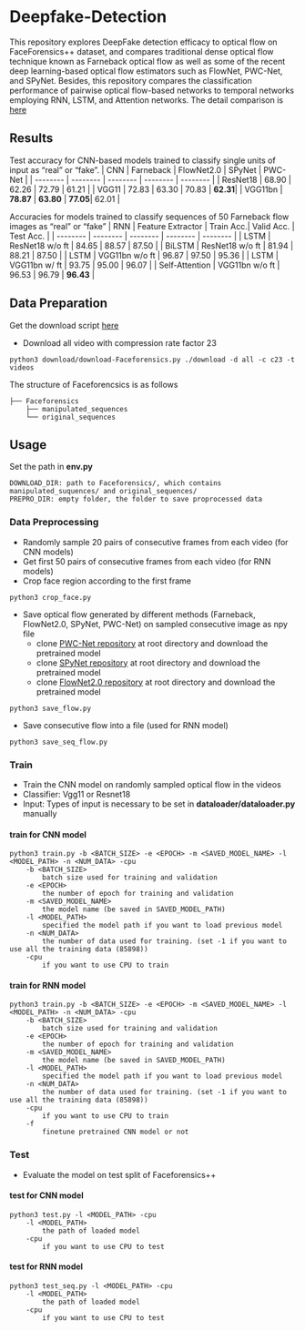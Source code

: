 # Deepfake-Detection
This repository explores DeepFake detection efficacy to optical flow on FaceForensics++ dataset, and compares traditional dense optical flow technique known as Farneback optical flow as well as some of the recent deep learning-based optical flow estimators such as FlowNet, PWC-Net, and SPyNet. Besides, this repository compares the classification performance of pairwise optical flow-based networks to temporal networks employing RNN, LSTM, and Attention networks. The detail comparison is [here](https://github.com/ChingYenShih/Deepfake-Detection/blob/master/report/Deepfake-Detection.pdf)


## Results
Test accuracy for CNN-based models trained to classify single units of input as “real” or “fake”.
| CNN      | Farneback     | FlowNet2.0 | SPyNet   | PWC-Net  |
| -------- | --------      | --------   | -------- | -------- |
| ResNet18 | 68.90         | 62.26      | 72.79    | 61.21    |
| VGG11    | 72.83         | 63.30      | 70.83    | **62.31**|
| VGG11bn  | **78.87**     | **63.80**  | **77.05**| 62.01    |

Accuracies for models trained to classify sequences of 50 Farneback flow images as “real” or “fake”
| RNN            | Feature Extractor  | Train Acc.| Valid Acc. | Test Acc.    |
| --------       | --------           | --------  | --------   | --------     |
| LSTM           | ResNet18 w/o ft    | 84.65     | 88.57      | 87.50        |
| BiLSTM         | ResNet18 w/o ft    | 81.94     | 88.21      | 87.50        |
| LSTM           | VGG11bn w/o ft     | 96.87     | 97.50      | 95.36        |
| LSTM           | VGG11bn w/ ft      | 93.75     | 95.00      | 96.07        |
| Self-Attention | VGG11bn w/o ft     | 96.53     | 96.79      | **96.43**    |

## Data Preparation
Get the download script [here](https://github.com/ondyari/FaceForensics)
- Download all video with compression rate factor 23
```
python3 download/download-Faceforensics.py ./download -d all -c c23 -t videos
```
The structure of Faceforencsics is as follows


```
├── Faceforensics
    ├── manipulated_sequences
    └── original_sequences
```


## Usage
Set the path in **env.py**
```
DOWNLOAD_DIR: path to Faceforensics/, which contains manipulated_suquences/ and original_sequences/
PREPRO_DIR: empty folder, the folder to save proprocessed data
```

### Data Preprocessing
- Randomly sample 20 pairs of consecutive frames from each video (for CNN models)
- Get first 50 pairs of consecutive frames from each video (for RNN models)
- Crop face region according to the first frame
```
python3 crop_face.py
```

- Save optical flow generated by different methods (Farneback, FlowNet2.0, SPyNet, PWC-Net) on sampled consecutive image as npy file
  - clone [PWC-Net repository](https://github.com/sniklaus/pytorch-pwc) at root directory and download the pretrained model
  - clone [SPyNet repository](https://github.com/sniklaus/pytorch-spynet) at root directory and download the pretrained model
  - clone [FlowNet2.0 repository](https://github.com/NVIDIA/flownet2-pytorch) at root directory and download the pretrained model
```
python3 save_flow.py
```
- Save consecutive flow into a file (used for RNN model)
```
python3 save_seq_flow.py
```

### Train
- Train the CNN model on randomly sampled optical flow in the videos
- Classifier: Vgg11 or Resnet18
- Input: Types of input is necessary to be set in **dataloader/dataloader.py** manually

#### train for CNN model
```
python3 train.py -b <BATCH_SIZE> -e <EPOCH> -m <SAVED_MODEL_NAME> -l <MODEL_PATH> -n <NUM_DATA> -cpu
    -b <BATCH_SIZE>
        batch size used for training and validation
    -e <EPOCH>
        the number of epoch for training and validation
    -m <SAVED_MODEL_NAME>
        the model name (be saved in SAVED_MODEL_PATH)
    -l <MODEL_PATH>
        specified the model path if you want to load previous model
    -n <NUM_DATA>
        the number of data used for training. (set -1 if you want to use all the training data (85898))
    -cpu
        if you want to use CPU to train
```
#### train for RNN model
```
python3 train.py -b <BATCH_SIZE> -e <EPOCH> -m <SAVED_MODEL_NAME> -l <MODEL_PATH> -n <NUM_DATA> -cpu
    -b <BATCH_SIZE>
        batch size used for training and validation
    -e <EPOCH>
        the number of epoch for training and validation
    -m <SAVED_MODEL_NAME>
        the model name (be saved in SAVED_MODEL_PATH)
    -l <MODEL_PATH>
        specified the model path if you want to load previous model
    -n <NUM_DATA>
        the number of data used for training. (set -1 if you want to use all the training data (85898))
    -cpu
        if you want to use CPU to train
    -f
        finetune pretrained CNN model or not
```

### Test
- Evaluate the model on test split of Faceforensics++
#### test for CNN model
```
python3 test.py -l <MODEL_PATH> -cpu
    -l <MODEL_PATH>
        the path of loaded model
    -cpu   
        if you want to use CPU to test
```
#### test for RNN model
```
python3 test_seq.py -l <MODEL_PATH> -cpu
    -l <MODEL_PATH>
        the path of loaded model
    -cpu   
        if you want to use CPU to test
```
